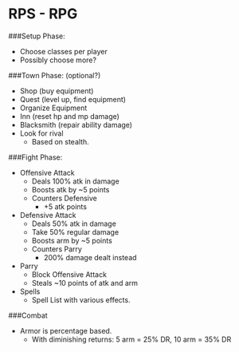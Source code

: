 RPS - RPG
======================

###Setup Phase:
  - Choose classes per player
  - Possibly choose more?

###Town Phase: (optional?)
  - Shop (buy equipment)
  - Quest (level up, find equipment)
  - Organize Equipment
  - Inn (reset hp and mp damage)
  - Blacksmith (repair ability damage)
  - Look for rival
    - Based on stealth.

###Fight Phase:
  - Offensive Attack
    - Deals 100% atk in damage
    - Boosts atk by ~5 points
    - Counters Defensive
      - +5 atk points
  - Defensive Attack
    - Deals 50% atk in damage
    - Take 50% regular damage
    - Boosts arm by ~5 points
    - Counters Parry
      - 200% damage dealt instead
  - Parry
    - Block Offensive Attack
    - Steals ~10 points of atk and arm
  - Spells
    - Spell List with various effects.

###Combat
  - Armor is percentage based.
    - With diminishing returns: 5 arm = 25% DR, 10 arm = 35% DR
